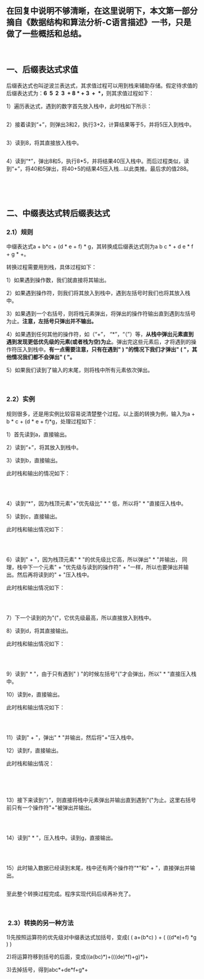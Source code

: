 <div class="article_content csdn-tracking-statistics" id="article_content" style="overflow: hidden;" data-mod="popu_307" data-dsm="post">
    
<h2>在回复中说明不够清晰，在这里说明下，本文第一部分摘自《数据结构和算法分析-C语言描述》一书，只是做了一些概括和总结。</h2>
<div><br>
</div>
<h2>一、后缀表达式求值</h2>
<p>后缀表达式也叫逆波兰表达式，其求值过程可以用到栈来辅助存储。假定待求值的后缀表达式为：<strong><span style="font-size:14px">6&nbsp; 5&nbsp; 2&nbsp; 3&nbsp; + 8 * + 3&nbsp; +&nbsp; *，</span></strong>则其求值过程如下：</p>
<p>1）遍历表达式，遇到的数字首先放入栈中，此时栈如下所示：</p>
<p><img alt="" src="http://img.my.csdn.net/uploads/201209/20/1348144826_6731.png"></p>
<p>2）接着读到“+”，则弹出3和2，执行3+2，计算结果等于5，并将5压入到栈中。</p>
<p><img alt="" src="http://img.my.csdn.net/uploads/201209/20/1348144932_4049.png"></p>
<p>3）读到8，将其直接放入栈中。</p>
<p><img alt="" src="http://img.my.csdn.net/uploads/201209/20/1348144994_1525.png"></p>
<p>4）读到“*”，弹出8和5，执行8*5，并将结果40压入栈中。而后过程类似，读到“+”，将40和5弹出，将40+5的结果45压入栈...以此类推。最后求的值288。</p>
<p>&nbsp;</p>
<p>&nbsp;</p>
<h2>二、中缀表达式转后缀表达式</h2>
<h3>2.1）规则</h3>
<p>中缀表达式<span style="font-size:14px">a + b*c + (d * e + f) * g</span>，其转换成后缀表达式则为<span style="font-size:14px">a b c * + d e * f&nbsp; + g * +。</span></p>
<p>转换过程需要用到栈，具体过程如下：</p>
<p>1）如果遇到操作数，我们就直接将其输出。</p>
<p>2）如果遇到操作符，则我们将其放入到栈中，遇到左括号时我们也将其放入栈中。</p>
<p>3）如果遇到一个右括号，则将栈元素弹出，将弹出的操作符输出直到遇到左括号为止。<strong>注意，左括号只弹出并不输出。</strong></p>
<p>4）如果遇到任何其他的操作符，如（“+”， “*”，“（”）等，<strong>从栈中弹出元素直到遇到发现更低优先级的元素(或者栈为空)为止</strong>。弹出完这些元素后，才将遇到的操作符压入到栈中。<strong>有一点需要注意，只有在遇到" ) "的情况下我们才弹出" ( "，其他情况我们都不会弹出" ( "。</strong></p>
<p>5）如果我们读到了输入的末尾，则将栈中所有元素依次弹出。</p>
<p><strong></strong>&nbsp;</p>
<h3>2.2）实例</h3>
<p>规则很多，还是用实例比较容易说清楚整个过程。以上面的转换为例，输入为a + b * c + (d * e + f)*g，处理过程如下：</p>
<p>1）首先读到a，直接输出。</p>
<p>2）读到“+”，将其放入到栈中。</p>
<p>3）读到b，直接输出。</p>
<p>此时栈和输出的情况如下：</p>
<p><img alt="" src="http://img.my.csdn.net/uploads/201209/20/1348146428_8057.png"></p>
<p>&nbsp;</p>
<p>4）读到“*”，因为栈顶元素"+"优先级比" * " 低，所以将" * "直接压入栈中。</p>
<p>5）读到c，直接输出。</p>
<p>此时栈和输出情况如下：</p>
<p><img alt="" src="http://img.my.csdn.net/uploads/201209/20/1348146721_9861.png"></p>
<p>&nbsp;</p>
<p>6）读到" + "，因为栈顶元素" * "的优先级比它高，所以弹出" * "并输出， 同理，栈中下一个元素" + "优先级与读到的操作符" + "一样，所以也要弹出并输出。然后再将读到的" + "压入栈中。</p>
<p>此时栈和输出情况如下：</p>
<p><img alt="" src="http://img.my.csdn.net/uploads/201209/20/1348147044_5952.png"></p>
<p>&nbsp;</p>
<p>7）下一个读到的为"("，它优先级最高，所以直接放入到栈中。</p>
<p>8）读到d，将其直接输出。</p>
<p>此时栈和输出情况如下：</p>
<p><img alt="" src="http://img.my.csdn.net/uploads/201209/20/1348147265_9645.png"></p>
<p>&nbsp;</p>
<p>9）读到" * "，由于只有遇到" ) "的时候左括号"("才会弹出，所以" * "直接压入栈中。</p>
<p>10）读到e，直接输出。</p>
<p>此时栈和输出情况如下：</p>
<p><img alt="" src="http://img.my.csdn.net/uploads/201209/20/1348147424_4303.png"></p>
<p>&nbsp;</p>
<p>11）读到" + "，弹出" * "并输出，然后将"+"压入栈中。</p>
<p>12）读到f，直接输出。</p>
<p>此时栈和输出情况：</p>
<p>&nbsp;<img alt="" src="http://img.my.csdn.net/uploads/201209/20/1348147826_1174.png"></p>
<p>&nbsp;</p>
<p>13）接下来读到“）”，则直接将栈中元素弹出并输出直到遇到"("为止。这里右括号前只有一个操作符"+"被弹出并输出。</p>
<p><img alt="" src="http://img.my.csdn.net/uploads/201209/20/1348147993_7462.png"></p>
<p>&nbsp;</p>
<p>14）读到" * "，压入栈中。读到g，直接输出。</p>
<p><img alt="" src="http://img.my.csdn.net/uploads/201209/20/1348148087_4361.png"></p>
<p>&nbsp;</p>
<p>15）此时输入数据已经读到末尾，栈中还有两个操作符“*”和" + "，直接弹出并输出。</p>
<p><img alt="" src="http://img.my.csdn.net/uploads/201209/20/1348148276_3639.png"></p>
<p>至此整个转换过程完成。程序实现代码后续再补充了。</p>
<p>&nbsp;</p>
<h3>&nbsp;2.3）转换的另一种方法</h3>
<p>1)先按照运算符的优先级对中缀表达式加括号，变成<span style="font-size:14px">( ( a+(b*c) ) + ( ((d*e)+f) *g ) )</span></p>
<p>2)将运算符移到括号的后面，变成<span style="font-size:14px">((a(bc)*)+(((de)*f)+g)*)+</span></p>
<p>3)去掉括号，得到<span style="font-size:14px">abc*+de*f+g*+</span></p>
<link href="http://static.blog.csdn.net/public/res-min/markdown_views.css?v=2.0" rel="stylesheet">
</div>